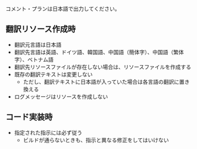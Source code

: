 ﻿コメント・プランは日本語で出力してください。

## 翻訳リソース作成時

* 翻訳元言語は日本語
* 翻訳先言語は英語、ドイツ語、韓国語、中国語（簡体字）、中国語（繁体字）、ベトナム語
* 翻訳先リソースファイルが存在しない場合は、リソースファイルを作成する
* 既存の翻訳テキストは変更しない
  * ただし、翻訳テキストに日本語が入っていた場合は各言語の翻訳に置き換える
* ログメッセージはリソースを作成しない

## コード実装時

* 指定された指示には必ず従う
  * ビルドが通らないときも、指示と異なる修正をしてはいけない


